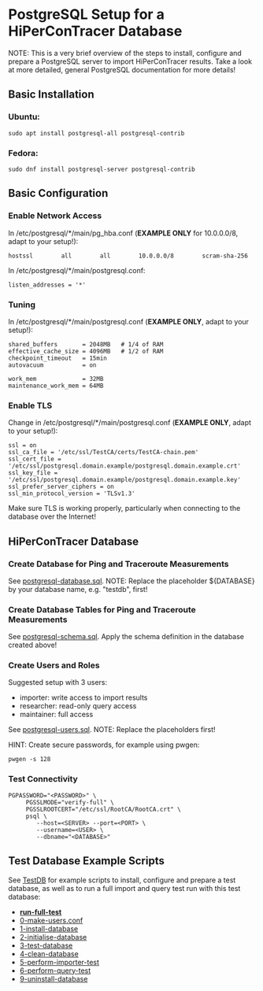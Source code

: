 # PostgreSQL Setup for a HiPerConTracer Database

NOTE: This is a very brief overview of the steps to install, configure and prepare a PostgreSQL server to import HiPerConTracer results. Take a look at more detailed, general PostgreSQL documentation for more details!


## Basic Installation

### Ubuntu:
```
sudo apt install postgresql-all postgresql-contrib
```
### Fedora:
```
sudo dnf install postgresql-server postgresql-contrib
```


## Basic Configuration

### Enable Network Access

In /etc/postgresql/*/main/pg_hba.conf (**EXAMPLE ONLY** for 10.0.0.0/8, adapt to your setup!):
```
hostssl        all        all        10.0.0.0/8        scram-sha-256
```

In /etc/postgresql/*/main/postgresql.conf:
```
listen_addresses = '*'
```

### Tuning

In /etc/postgresql/*/main/postgresql.conf (**EXAMPLE ONLY**, adapt to your setup!):
```
shared_buffers       = 2048MB   # 1/4 of RAM
effective_cache_size = 4096MB   # 1/2 of RAM
checkpoint_timeout   = 15min
autovacuum           = on

work_mem             = 32MB
maintenance_work_mem = 64MB
```

### Enable TLS

Change in /etc/postgresql/*/main/postgresql.conf (**EXAMPLE ONLY**, adapt to your setup!):
```
ssl = on
ssl_ca_file = '/etc/ssl/TestCA/certs/TestCA-chain.pem'
ssl_cert_file = '/etc/ssl/postgresql.domain.example/postgresql.domain.example.crt'
ssl_key_file = '/etc/ssl/postgresql.domain.example/postgresql.domain.example.key'
ssl_prefer_server_ciphers = on
ssl_min_protocol_version = 'TLSv1.3'
```

Make sure TLS is working properly, particularly when connecting to the database over the Internet!


## HiPerConTracer Database

### Create Database for Ping and Traceroute Measurements

See [postgresql-database.sql](postgresql-database.sql). NOTE: Replace the placeholder ${DATABASE} by your database name, e.g. "testdb", first!


### Create Database Tables for Ping and Traceroute Measurements

See [postgresql-schema.sql](postgresql-schema.sql). Apply the schema definition in the database created above!

### Create Users and Roles

Suggested setup with 3 users:
- importer: write access to import results
- researcher: read-only query access
- maintainer: full access

See [postgresql-users.sql](postgresql-users.sql). NOTE: Replace the placeholders first!

HINT: Create secure passwords, for example using pwgen:
```
pwgen -s 128
```

### Test Connectivity
```
PGPASSWORD="<PASSWORD>" \
     PGSSLMODE="verify-full" \
     PGSSLROOTCERT="/etc/ssl/RootCA/RootCA.crt" \
     psql \
        --host=<SERVER> --port=<PORT> \
        --username=<USER> \
        --dbname="<DATABASE>"
```


## Test Database Example Scripts

See [TestDB](../TestDB) for example scripts to install, configure and prepare a test database, as well as to run a full import and query test run with this test database:
- **[run-full-test](../TestDB/run-full-test)**
- [0-make-users.conf](../TestDB/0-make-users.conf)
- [1-install-database](../TestDB/1-install-database)
- [2-initialise-database](../TestDB/2-initialise-database)
- [3-test-database](../TestDB/3-test-database)
- [4-clean-database](../TestDB/4-clean-database)
- [5-perform-importer-test](../TestDB/5-perform-importer-test)
- [6-perform-query-test](../TestDB/6-perform-query-test)
- [9-uninstall-database](../TestDB/9-uninstall-database)
